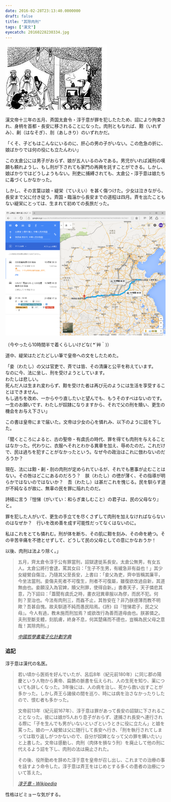 ```yaml
---
date: 2016-02-28T23:13:40.0000000
draft: false
title: "其除肉刑"
tags: ["漢文"]
eyecatch: 20160228230334.jpg
---
```

<p><span itemscope itemtype="http://schema.org/Photograph"><img src="20160228230334.jpg" alt="f:id:daruyanagi:20160228230334j:plain" title="f:id:daruyanagi:20160228230334j:plain" class="hatena-fotolife" itemprop="image"></span></p><p>漢文帝十三年の五月、斉国太倉令・淳于意が罪を犯したたため、詔により拘束され、身柄を首都・長安に移されることになった。肉刑ともなれば、黥（いれずみ）、劓（はなそぎ）、刖（あしきり）のいずれかだ。</p><p>「くそ、子どもはこんなにいるのに、肝心の男の子がいない。この危急の折に、娘ばかりでは何の役にも立たんわい」</p><p>この太倉公には男子がおらず、娘が五人いるのみである。男児がいれば減刑の嘆願も頼れようし、もし刑が下されても家門の再興を託すことができる。しかし、娘ばかりではどうしようもない。刑吏に捕縛されても、太倉公・淳于意は娘たちに毒づくしかなかった。</p><p>しかし、その言葉は娘・緹栄（ていえい）を甚く傷つけた。少女は泣きながら、長安まで父に付き従う。斉国・臨淄から長安までの道程は四月。斉を出たこともない緹栄にとっては、生まれて初めての長旅だった。</p><p><span itemscope itemtype="http://schema.org/Photograph"><img src="20160228230435.png" alt="f:id:daruyanagi:20160228230435p:plain" title="f:id:daruyanagi:20160228230435p:plain" class="hatena-fotolife" itemprop="image"></span></p><p>（今やったら10時間半で着くらしいけどな( *´艸｀)）</p><p>道中、緹栄はたどたどしい筆で皇帝への文をしたためた。</p><p>「妾（わたし）の父は官吏で、斉では皆、その清廉と公平を称えています。<br />
なのに今、法に坐し、刑を受けようとしています。<br />
わたしは悲しい。<br />
死んだ人は生まれ変わらず、黥を受けた者は再び元のようには生活を享受することはできません。<br />
もし過ちを改め、一からやり直したいと望んでも、もうそのすべはないのです。<br />
一生のお願いです、わたしが奴隷になりますから、それで父の刑を贖い、更生の機会をお与え下さい」</p><p>この書は皇帝にまで届いた。文帝は少女の心を憐れみ、以下のように詔を下した。</p><p>「聞くところによると、古の聖帝・有虞氏の時代、罪を得ても肉刑を与えることはなかった。代わりに、衣服へそれとわかる異章を加え、辱めたのだ。これだけで、民は過ちを犯すことがなかったという。なぜ今の政治はこれに倣わないのだろうか？</p><p>現在、法には黥・劓・刖の肉刑が定められているが、それでも悪事が止むことはない。その咎はどこにあるのだろう？　朕（わたし）の徳が薄く、その指導が明らかではないのではないか？　吾（わたし）は甚だこれを愧じる。民を馴らす道が不純なるが故に、無辜の民を罪に陥れたのだ。</p><p>詩経に言う『愷悌（がいてい：和らぎ楽しむこと）の君子は、民の父母なり』と。</p><p>罪を犯した人がいて、更生の手立てを尽くさずして肉刑を加えなければならないのはなぜか？　行いを改め善を成す可能性だってなくはないのに。</p><p>私はこれをとても憐れむ。刑が体を断ち、その肌に黥を刻み、その命を絶つ。その辛苦辛痛を不徳とせずして、どうして民の父母としての意にかなおうか！</p><p>以後、肉刑は法より除く。」</p>

<blockquote cite="http://ctext.org/dictionary.pl?if=gb&id=5045">
<p>五月，齊太倉令淳于公有罪當刑，詔獄逮徙系長安。太倉公無男，有女五人。太倉公將行會逮，罵其女曰：「生子不生男，有緩急非有益也！」其少女緹縈自傷泣，乃隨其父至長安，上書曰：「妾父為吏，齊中皆稱其廉平，今坐法當刑。妾傷夫死者不可復生，刑者不可復屬，雖復欲改過自新，其道無由也。妾願沒入為官婢，贖父刑罪，使得自新。」書奏天子，天子憐悲其意，乃下詔曰：「蓋聞有虞氏之時，畫衣冠異章服以為僇，而民不犯。何則？至治也。今法有肉刑三，而姦不止，其咎安在？非乃朕德薄而教不明歟？吾甚自愧。故夫馴道不純而愚民陷焉。《詩》曰『愷悌君子，民之父母』。今人有過，教未施而刑加焉？或欲改行為善而道毋由也。朕甚憐之。夫刑至斷支體，刻肌膚，終身不息，何其楚痛而不德也，豈稱為民父母之意哉！其除肉刑。」</p>

<cite><a href="http://ctext.org/dictionary.pl?if=gb&id=5045">&#x4E2D;&#x570B;&#x54F2;&#x5B78;&#x66F8;&#x96FB;&#x5B50;&#x5316;&#x8A08;&#x5283;&#x5B57;&#x5178;</a></cite>
</blockquote>

<div class="section">
<h3>追記</h3>
<p>淳于意は漢代の名医。</p>

<blockquote cite="https://ja.wikipedia.org/wiki/%E6%B7%B3%E4%BA%8E%E6%84%8F">
<p>若い頃から医術を好んでいたが、呂后8年（紀元前180年）に同じ郡の陽慶という人物から黄帝、扁鵲の脈書を伝えられ、人の生死を知り、薬についても詳しくなった。3年後には、人の病を治し、死から救い出すことが多かった。しかし斉王ら諸侯の間を巡り、時には病を治さなかったりしたので、恨む者も多かった。</p><p>文帝前13年（紀元前167年）、淳于意は罪があって長安の詔獄に下されることとなった。彼には娘が5人おり息子がおらず、逮捕され長安へ連行される際に「子を生んでも男がいないといざというときに役に立たん」と娘を罵った。娘の一人緹縈は父に随行して長安へ行き、「刑を執行されてしまっては取り返しがつかないので、自分が奴婢となって父の罪を購いたい」と上書した。文帝は感動し、肉刑（肉体を損なう刑）を廃止して他の刑に代えるよう詔を下し、肉刑の法は廃止された。</p><p>その後、役所勤めを辞めた淳于意を皇帝が召し出し、これまでの治療の事を話すよう命令した。淳于意は斉王をはじめとする多くの患者の治療について答えた。</p>

<cite><a href="https://ja.wikipedia.org/wiki/%E6%B7%B3%E4%BA%8E%E6%84%8F">&#x6DF3;&#x4E8E;&#x610F; - Wikipedia</a></cite>
</blockquote>
<p>性格はビミョーな気がする。</p>

</div>